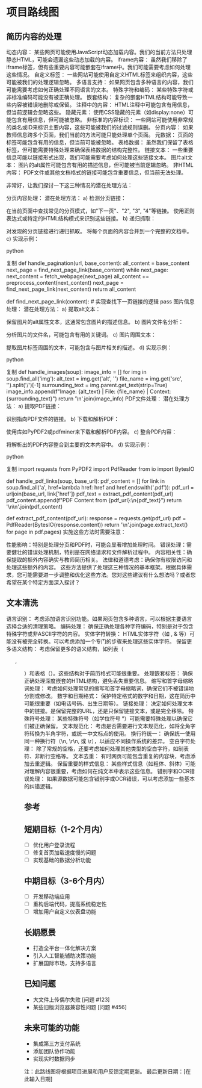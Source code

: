 # 项目路线图



## 简历内容的处理

动态内容：
某些网页可能使用JavaScript动态加载内容。我们的当前方法只处理静态HTML，可能会遗漏这些动态加载的内容。
iframe内容：
虽然我们移除了iframe标签，但有些重要内容可能嵌套在iframe中。我们可能需要考虑如何处理这些情况。
自定义标签：
一些网站可能使用自定义HTML标签来组织内容，这些可能被我们的处理逻辑忽略。
多语言支持：
如果网页包含多种语言的内容，我们可能需要考虑如何正确处理不同语言的文本。
特殊字符和编码：
某些特殊字符或非标准编码可能没有被正确处理。
嵌套结构：
复杂的嵌套HTML结构可能导致一些内容被错误地删除或保留。
注释中的内容：
HTML注释中可能包含有用信息，但当前逻辑会忽略这些。
隐藏元素：
使用CSS隐藏的元素（如display:none）可能包含有用信息，但可能被忽略。
非标准的内容标识：
一些网站可能使用非常规的类名或ID来标识主要内容，这些可能被我们的过滤规则误删。
分页内容：
如果教师信息跨多个页面，我们当前的方法可能只能处理单个页面。
元数据：
页面的<meta>标签可能包含有用的信息，但当前可能被忽略。
表格数据：
虽然我们保留了表格标签，但可能需要特殊处理来确保表格数据的结构完整性。
链接文本：
一些重要信息可能以链接形式出现，我们可能需要考虑如何处理这些链接文本。
图片alt文本：
图片的alt属性可能包含有用的描述信息，但可能被当前逻辑忽略。
非HTML内容：
PDF文件或其他文档格式的链接可能包含重要信息，但当前无法处理。

非常好，让我们探讨一下这三种情况的潜在处理方法：

分页内容处理：
潜在处理方法：
a) 检测分页链接：

在当前页面中查找常见的分页模式，如"下一页"、"2", "3", "4"等链接。
使用正则表达式或特定的HTML结构模式来识别这些链接。
b) 递归抓取：

对发现的分页链接进行递归抓取。
将每个页面的内容合并到一个完整的文档中。
c) 实现示例：

python

复制
def handle_pagination(url, base_content):
    all_content = base_content
    next_page = find_next_page_link(base_content)
    while next_page:
        next_content = fetch_webpage(next_page)
        all_content += preprocess_content(next_content)
        next_page = find_next_page_link(next_content)
    return all_content

def find_next_page_link(content):
    # 实现查找下一页链接的逻辑
    pass
图片信息处理：
潜在处理方法：
a) 提取alt文本：

保留图片的alt属性文本，这通常包含图片的描述信息。
b) 图片文件名分析：

分析图片的文件名，可能包含有用的关键词。
c) 图片周围文本：

提取图片标签周围的文本，可能包含与图片相关的描述。
d) 实现示例：

python

复制
def handle_images(soup):
    image_info = []
    for img in soup.find_all('img'):
        alt_text = img.get('alt', '')
        file_name = img.get('src', '').split('/')[-1]
        surrounding_text = img.parent.get_text(strip=True)
        image_info.append(f"Image: {alt_text} | File: {file_name} | Context: {surrounding_text}")
    return '\n'.join(image_info)
PDF文件处理：
潜在处理方法：
a) 提取PDF链接：

识别指向PDF文件的链接。
b) 下载和解析PDF：

使用库如PyPDF2或pdfminer来下载和解析PDF内容。
c) 整合PDF内容：

将解析出的PDF内容整合到主要的文本内容中。
d) 实现示例：

python

复制
import requests
from PyPDF2 import PdfReader
from io import BytesIO

def handle_pdf_links(soup, base_url):
    pdf_content = []
    for link in soup.find_all('a', href=lambda href: href and href.endswith('.pdf')):
        pdf_url = urljoin(base_url, link['href'])
        pdf_text = extract_pdf_content(pdf_url)
        pdf_content.append(f"PDF Content from {pdf_url}:\n{pdf_text}")
    return '\n\n'.join(pdf_content)

def extract_pdf_content(pdf_url):
    response = requests.get(pdf_url)
    pdf = PdfReader(BytesIO(response.content))
    return '\n'.join(page.extract_text() for page in pdf.pages)
实施这些方法时需要注意：

性能影响：特别是处理分页和PDF时，可能会显著增加处理时间。
错误处理：需要健壮的错误处理机制，特别是在网络请求和文件解析过程中。
内容相关性：确保提取的额外内容确实与教师简历相关。
法律和道德考虑：确保你有权限访问和处理这些额外的内容。
这些方法提供了处理这三种情况的基本框架。根据具体需求，您可能需要进一步调整和优化这些方法。您对这些建议有什么想法吗？或者您希望在某个特定方面深入探讨？


## 文本清洗

语言识别：
考虑添加语言识别功能。如果网页包含多种语言，可以根据主要语言选择合适的清理策略。
编码处理：
确保正确处理各种字符编码，特别是对于包含特殊字符或非ASCII字符的内容。
实体字符转换：
HTML实体字符（如  , & 等）可能没有被完全转换。可以考虑添加一个专门的步骤来处理这些实体字符。
保留更多语义结构：
考虑保留更多的语义结构，如列表（<ul>, <ol>）和表格（<table>）。这些结构对于简历格式可能很重要。
处理嵌套标签：
确保正确处理深度嵌套的HTML结构，避免丢失重要信息。
缩写和首字母缩略词处理：
考虑如何处理常见的缩写和首字母缩略词，确保它们不被错误地分割或修改。
数字和日期格式：
保护特定格式的数字和日期，这在简历中可能很重要（如电话号码、出生日期等）。
链接处理：
决定如何处理文本中的链接。是保留完整的URL，还是只保留链接文本，或是完全移除。
特殊符号处理：
某些特殊符号（如学位符号 °）可能需要特殊处理以确保它们被正确保留。
文本规范化：
考虑是否需要进行文本规范化，如将全角字符转换为半角字符，或统一中文标点的使用。
换行符统一：
确保统一使用同一种换行符（\n, \r\n, 或 \r），以适应不同操作系统的差异。
空白字符处理：
除了常规的空格，还要考虑如何处理其他类型的空白字符，如制表符、非断行空格等。
文本去重：
有时网页可能包含重复的内容块，考虑添加去重逻辑。
保留重要的样式信息：
某些样式信息（如粗体、斜体）可能对理解内容很重要，考虑如何在纯文本中表示这些信息。
错别字和OCR错误处理：
如果源数据可能包含错别字或OCR错误，可以考虑添加一些基本的纠错逻辑。

## 参考

## 短期目标（1-2个月内）
- [ ] 优化用户登录流程
- [ ] 修复首页加载速度慢的问题
- [ ] 实现基础的数据分析功能

## 中期目标（3-6个月内）
- [ ] 开发移动端应用
- [ ] 重构后端代码，提高系统稳定性
- [ ] 增加用户自定义仪表盘功能

## 长期愿景
- 打造全平台一体化解决方案
- 引入人工智能辅助决策功能
- 扩展国际市场，支持多语言

## 已知问题
- 大文件上传偶尔失败 [问题 #123]
- 某些旧版浏览器兼容性问题 [问题 #456]

## 未来可能的功能
- 集成第三方支付系统
- 添加团队协作功能
- 实现实时数据同步

注：此路线图将根据项目进展和用户反馈定期更新。
最后更新日期：[在此输入日期]
